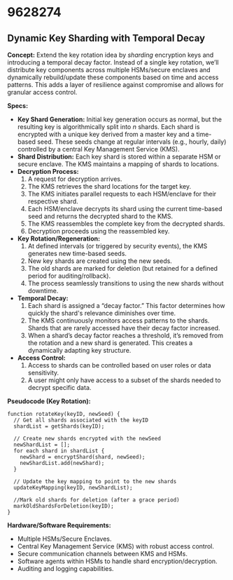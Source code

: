 # 9628274

## Dynamic Key Sharding with Temporal Decay

**Concept:** Extend the key rotation idea by *sharding* encryption keys and introducing a temporal decay factor. Instead of a single key rotation, we’ll distribute key components across multiple HSMs/secure enclaves and dynamically rebuild/update these components based on time and access patterns. This adds a layer of resilience against compromise and allows for granular access control.

**Specs:**

*   **Key Shard Generation:**  Initial key generation occurs as normal, but the resulting key is algorithmically split into *n* shards. Each shard is encrypted with a unique key derived from a master key and a time-based seed. These seeds change at regular intervals (e.g., hourly, daily) controlled by a central Key Management Service (KMS).
*   **Shard Distribution:**  Each key shard is stored within a separate HSM or secure enclave.  The KMS maintains a mapping of shards to locations.
*   **Decryption Process:**
    1.  A request for decryption arrives.
    2.  The KMS retrieves the shard locations for the target key.
    3.  The KMS initiates parallel requests to each HSM/enclave for their respective shard.
    4.  Each HSM/enclave decrypts its shard using the current time-based seed and returns the decrypted shard to the KMS.
    5.  The KMS reassembles the complete key from the decrypted shards.
    6.  Decryption proceeds using the reassembled key.
*   **Key Rotation/Regeneration:**
    1.  At defined intervals (or triggered by security events), the KMS generates new time-based seeds.
    2.  New key shards are created using the new seeds.
    3.  The old shards are marked for deletion (but retained for a defined period for auditing/rollback).
    4.  The process seamlessly transitions to using the new shards without downtime.
*   **Temporal Decay:**
    1.  Each shard is assigned a “decay factor.” This factor determines how quickly the shard's relevance diminishes over time. 
    2.  The KMS continuously monitors access patterns to the shards.  Shards that are rarely accessed have their decay factor increased.
    3.  When a shard’s decay factor reaches a threshold, it’s removed from the rotation and a new shard is generated.  This creates a dynamically adapting key structure.
*   **Access Control:**
    1.  Access to shards can be controlled based on user roles or data sensitivity. 
    2.  A user might only have access to a subset of the shards needed to decrypt specific data.

**Pseudocode (Key Rotation):**

```
function rotateKey(keyID, newSeed) {
  // Get all shards associated with the keyID
  shardList = getShards(keyID);

  // Create new shards encrypted with the newSeed
  newShardList = [];
  for each shard in shardList {
    newShard = encryptShard(shard, newSeed);
    newShardList.add(newShard);
  }

  // Update the key mapping to point to the new shards
  updateKeyMapping(keyID, newShardList);

  //Mark old shards for deletion (after a grace period)
  markOldShardsForDeletion(keyID);
}
```

**Hardware/Software Requirements:**

*   Multiple HSMs/Secure Enclaves.
*   Central Key Management Service (KMS) with robust access control.
*   Secure communication channels between KMS and HSMs.
*   Software agents within HSMs to handle shard encryption/decryption.
*   Auditing and logging capabilities.